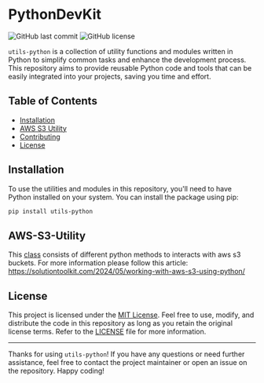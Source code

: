 # PythonDevKit

![GitHub last commit](https://img.shields.io/github/last-commit/azam-akram/utils-python)
![GitHub license](https://img.shields.io/github/license/azam-akram/utils-python)

`utils-python` is a collection of utility functions and modules written in Python to simplify common tasks and enhance the development process. This repository aims to provide reusable Python code and tools that can be easily integrated into your projects, saving you time and effort.

## Table of Contents

- [Installation](#installation)
- [AWS S3 Utility](#AWS-S3-Utility)
- [Contributing](#contributing)
- [License](#license)

## Installation

To use the utilities and modules in this repository, you'll need to have Python installed on your system. You can install the package using pip:

```bash
pip install utils-python
```

## AWS-S3-Utility
This [class](https://github.com/azam-akram/utils-python/tree/main/aws-utils/s3-utils) consists of different python methods to interacts with aws s3 buckets. For more information please follow this article: https://solutiontoolkit.com/2024/05/working-with-aws-s3-using-python/

## License

This project is licensed under the [MIT License](LICENSE). Feel free to use, modify, and distribute the code in this repository as long as you retain the original license terms. Refer to the [LICENSE](LICENSE) file for more information.

---

Thanks for using `utils-python`! If you have any questions or need further assistance, feel free to contact the project maintainer or open an issue on the repository. Happy coding!
